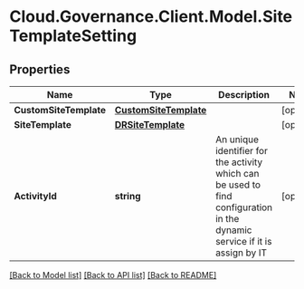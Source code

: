 # Cloud.Governance.Client.Model.SiteTemplateSetting
## Properties

Name | Type | Description | Notes
------------ | ------------- | ------------- | -------------
**CustomSiteTemplate** | [**CustomSiteTemplate**](CustomSiteTemplate.md) |  | [optional] 
**SiteTemplate** | [**DRSiteTemplate**](DRSiteTemplate.md) |  | [optional] 
**ActivityId** | **string** | An unique identifier for the activity which can be used to find configuration in the dynamic service if it is assign by IT | [optional] 

[[Back to Model list]](../README.md#documentation-for-models) [[Back to API list]](../README.md#documentation-for-api-endpoints) [[Back to README]](../README.md)

